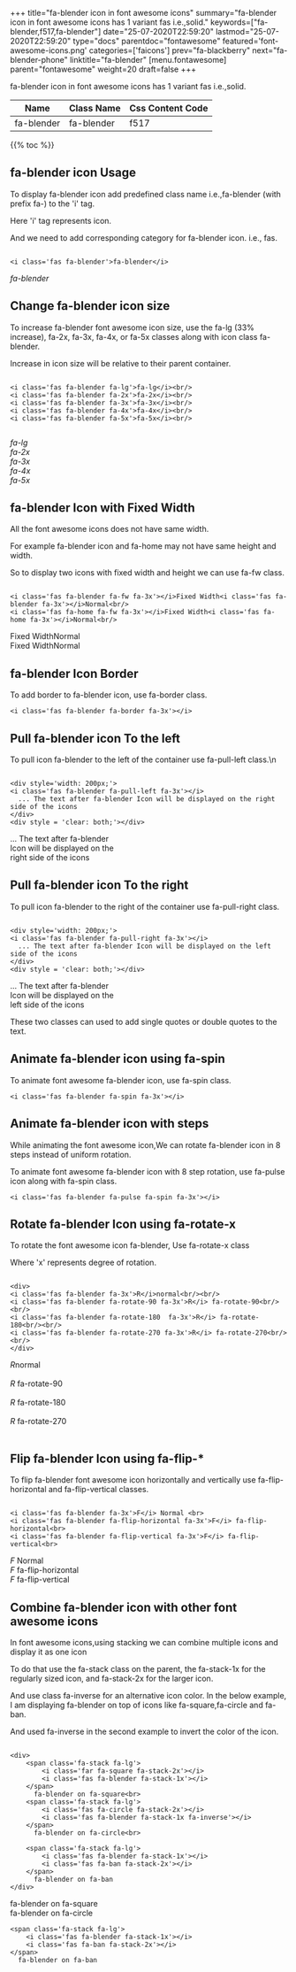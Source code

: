 +++
title="fa-blender icon in font awesome icons"
summary="fa-blender icon in font awesome icons has 1 variant fas i.e.,solid."
keywords=["fa-blender,f517,fa-blender"]
date="25-07-2020T22:59:20"
lastmod="25-07-2020T22:59:20"
type="docs"
parentdoc="fontawesome"
featured='font-awesome-icons.png'
categories=['faicons']
prev="fa-blackberry"
next="fa-blender-phone"
linktitle="fa-blender"
[menu.fontawesome]
parent="fontawesome"
weight=20
draft=false
+++


fa-blender icon in font awesome icons has 1 variant fas i.e.,solid.

<div class='table-responsive'><table class='table'><thead><tr><th>Name</th><th>Class Name</th><th>Css Content Code</th></tr></thead><tbody><tr><td>fa-blender</td><td>fa-blender</td><td>f517</td></tr></tbody></table></div>


{{% toc %}}


## fa-blender icon Usage

To display fa-blender icon add predefined class name i.e.,fa-blender (with prefix fa-) to the 'i' tag.

Here 'i' tag represents icon.

And we need to add corresponding category for fa-blender icon. i.e., fas.


```

<i class='fas fa-blender'>fa-blender</i>
```

<i class='fas fa-blender'>fa-blender</i>




## Change fa-blender icon size
To increase fa-blender font awesome icon size, use the fa-lg (33% increase), fa-2x, fa-3x, fa-4x, or fa-5x classes along with icon class fa-blender.

Increase in icon size will be relative to their parent container. 

```

<i class='fas fa-blender fa-lg'>fa-lg</i><br/>
<i class='fas fa-blender fa-2x'>fa-2x</i><br/>
<i class='fas fa-blender fa-3x'>fa-3x</i><br/>
<i class='fas fa-blender fa-4x'>fa-4x</i><br/>
<i class='fas fa-blender fa-5x'>fa-5x</i><br/>
            
```

<i class='fas fa-blender fa-lg'>fa-lg</i><br/>
<i class='fas fa-blender fa-2x'>fa-2x</i><br/>
<i class='fas fa-blender fa-3x'>fa-3x</i><br/>
<i class='fas fa-blender fa-4x'>fa-4x</i><br/>
<i class='fas fa-blender fa-5x'>fa-5x</i><br/>
            



## fa-blender Icon with Fixed Width 

All the font awesome icons does not have same width.

For example fa-blender icon and fa-home may not have same height and width.

So to display two icons with fixed width and height we can use fa-fw class.


```

<i class='fas fa-blender fa-fw fa-3x'></i>Fixed Width<i class='fas fa-blender fa-3x'></i>Normal<br/>
<i class='fas fa-home fa-fw fa-3x'></i>Fixed Width<i class='fas fa-home fa-3x'></i>Normal<br/>
```

<i class='fas fa-blender fa-fw fa-3x'></i>Fixed Width<i class='fas fa-blender fa-3x'></i>Normal<br/>
<i class='fas fa-home fa-fw fa-3x'></i>Fixed Width<i class='fas fa-home fa-3x'></i>Normal<br/>



## fa-blender Icon Border 

To add border to fa-blender icon, use fa-border class.


```
<i class='fas fa-blender fa-border fa-3x'></i>

```
<i class='fas fa-blender fa-border fa-3x'></i>





## Pull fa-blender icon To the left

To pull icon fa-blender to the left of the container use fa-pull-left class.\n

```

<div style='width: 200px;'>
<i class='fas fa-blender fa-pull-left fa-3x'></i>
  ... The text after fa-blender Icon will be displayed on the right side of the icons
</div>
<div style = 'clear: both;'></div>
```

<div style='width: 200px;'>
<i class='fas fa-blender fa-pull-left fa-3x'></i>
  ... The text after fa-blender Icon will be displayed on the right side of the icons
</div>
<div style = 'clear: both;'></div>




## Pull fa-blender icon To the right
To pull icon fa-blender to the right of the container use fa-pull-right class.

```

<div style='width: 200px;'>
<i class='fas fa-blender fa-pull-right fa-3x'></i>
  ... The text after fa-blender Icon will be displayed on the left side of the icons
</div>
<div style = 'clear: both;'></div>
```

<div style='width: 200px;'>
<i class='fas fa-blender fa-pull-right fa-3x'></i>
  ... The text after fa-blender Icon will be displayed on the left side of the icons
</div>
<div style = 'clear: both;'></div>

These two classes can used to add single quotes or double quotes to the text.


## Animate fa-blender icon using fa-spin
To animate font awesome fa-blender icon, use fa-spin class.

```
<i class='fas fa-blender fa-spin fa-3x'></i>
```
<i class='fas fa-blender fa-spin fa-3x'></i>




## Animate fa-blender icon with steps
While animating the font awesome icon,We can rotate fa-blender icon in 8 steps instead of uniform rotation.

To animate font awesome fa-blender icon with 8 step rotation, use fa-pulse icon along with fa-spin class.


```
<i class='fas fa-blender fa-pulse fa-spin fa-3x'></i>

```
<i class='fas fa-blender fa-pulse fa-spin fa-3x'></i>





## Rotate fa-blender Icon using fa-rotate-x
To rotate the font awesome icon fa-blender, Use fa-rotate-x class

Where 'x' represents degree of rotation.


```

<div>
<i class='fas fa-blender fa-3x'>R</i>normal<br/><br/>
<i class='fas fa-blender fa-rotate-90 fa-3x'>R</i> fa-rotate-90<br/><br/> 
<i class='fas fa-blender fa-rotate-180  fa-3x'>R</i> fa-rotate-180<br/><br/> 
<i class='fas fa-blender fa-rotate-270 fa-3x'>R</i> fa-rotate-270<br/><br/>
</div>
```

<div>
<i class='fas fa-blender fa-3x'>R</i>normal<br/><br/>
<i class='fas fa-blender fa-rotate-90 fa-3x'>R</i> fa-rotate-90<br/><br/> 
<i class='fas fa-blender fa-rotate-180  fa-3x'>R</i> fa-rotate-180<br/><br/> 
<i class='fas fa-blender fa-rotate-270 fa-3x'>R</i> fa-rotate-270<br/><br/>
</div>




## Flip fa-blender Icon using fa-flip-*
To flip fa-blender font awesome icon horizontally and vertically use fa-flip-horizontal and fa-flip-vertical classes. 

```

<i class='fas fa-blender fa-3x'>F</i> Normal <br>
<i class='fas fa-blender fa-flip-horizontal fa-3x'>F</i> fa-flip-horizontal<br>
<i class='fas fa-blender fa-flip-vertical fa-3x'>F</i> fa-flip-vertical<br>
```

<i class='fas fa-blender fa-3x'>F</i> Normal <br>
<i class='fas fa-blender fa-flip-horizontal fa-3x'>F</i> fa-flip-horizontal<br>
<i class='fas fa-blender fa-flip-vertical fa-3x'>F</i> fa-flip-vertical<br>




## Combine fa-blender icon with other font awesome icons
In font awesome icons,using stacking we can combine multiple icons and display it as one icon 

To do that use the fa-stack class on the parent, the fa-stack-1x for the regularly sized icon, and fa-stack-2x for the larger icon.

And use class fa-inverse for an alternative icon color. 
In the below example, I am displaying fa-blender on top of icons like fa-square,fa-circle and fa-ban.

And used fa-inverse in the second example to invert the color of the icon.

```

<div>
    <span class='fa-stack fa-lg'>
        <i class='far fa-square fa-stack-2x'></i>
        <i class='fas fa-blender fa-stack-1x'></i>
    </span>
      fa-blender on fa-square<br>
    <span class='fa-stack fa-lg'>
        <i class='fas fa-circle fa-stack-2x'></i>
        <i class='fas fa-blender fa-stack-1x fa-inverse'></i>
    </span>
      fa-blender on fa-circle<br>

    <span class='fa-stack fa-lg'>
        <i class='fas fa-blender fa-stack-1x'></i>
        <i class='fas fa-ban fa-stack-2x'></i>
    </span>
      fa-blender on fa-ban
</div>
```

<div>
    <span class='fa-stack fa-lg'>
        <i class='far fa-square fa-stack-2x'></i>
        <i class='fas fa-blender fa-stack-1x'></i>
    </span>
      fa-blender on fa-square<br>
    <span class='fa-stack fa-lg'>
        <i class='fas fa-circle fa-stack-2x'></i>
        <i class='fas fa-blender fa-stack-1x fa-inverse'></i>
    </span>
      fa-blender on fa-circle<br>

    <span class='fa-stack fa-lg'>
        <i class='fas fa-blender fa-stack-1x'></i>
        <i class='fas fa-ban fa-stack-2x'></i>
    </span>
      fa-blender on fa-ban
</div>






